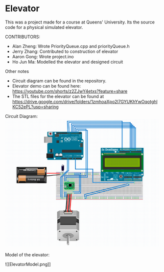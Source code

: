 # Elevator
This was a project made for a course at Queens' University. Its the source code for a physical simulated elevator. 

CONTRIBUTORS:
- Alan Zheng: Wrote PriorityQueue.cpp and priorityQueue.h
- Jerry Zhang: Contributed to construction of elevator
- Aaron Gong: Wrote project.ino
- Ho Jun Ma: Modelled the elevator and designed circuit

Other notes
- Circuit diagram can be found in the repository.
- Elevator demo can be found here: https://youtube.com/shorts/z2ZJwY4etxs?feature=share
- The STL files for the elevator can be found at https://drive.google.com/drive/folders/1zmhoaXpo2l7GYUKhYwOqotghlKC52ePL?usp=sharing

Circuit Diagram:
![alt text](https://github.com/Linknerd/Elevator/blob/main/CircuitDiagram.png?raw=true)


Model of the elevator:

![[ElevatorModel.png]]
